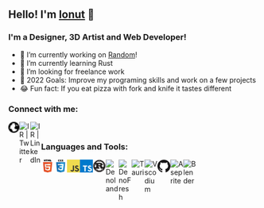 ## Hello! I'm [Ionut][website] 👋

### I'm a Designer, 3D Artist and Web Developer!

- 🤖 I’m currently working on [Random][project]!
- 📖 I’m currently learning Rust 
- 👀 I’m looking for freelance work 
- 🥅 2022 Goals: Improve my programing skills and work on a few projects 
- 😂 Fun fact: If you eat pizza with fork and knife it tastes different 

### Connect with me:
[<img align="left" alt="IRP.com" width="22px" src="https://raw.githubusercontent.com/iconic/open-iconic/master/svg/globe.svg" />][website]
[<img align="left" alt="IR | Twitter" width="22px" src="https://cdn.jsdelivr.net/npm/simple-icons@v3/icons/twitter.svg" />][twitter]
[<img align="left" alt="IR | LinkedIn" width="22px" src="https://cdn.jsdelivr.net/npm/simple-icons@v3/icons/linkedin.svg" />][linkedin]

<br />

### Languages and Tools:

[<img align="left" alt="HTML5" width="26px" src="https://raw.githubusercontent.com/github/explore/80688e429a7d4ef2fca1e82350fe8e3517d3494d/topics/html/html.png" />][html]
[<img align="left" alt="CSS3" width="26px" src="https://raw.githubusercontent.com/github/explore/80688e429a7d4ef2fca1e82350fe8e3517d3494d/topics/css/css.png" />][css]
[<img align="left" alt="JavaScript" width="26px" src="https://raw.githubusercontent.com/github/explore/80688e429a7d4ef2fca1e82350fe8e3517d3494d/topics/javascript/javascript.png" />][js]
[<img align="left" alt="TypeScript" width="26px" src="https://raw.githubusercontent.com/github/explore/80688e429a7d4ef2fca1e82350fe8e3517d3494d/topics/typescript/typescript.png" />][ts]
[<img align="left" alt="Rust" width="26px" src="https://raw.githubusercontent.com/github/explore/80688e429a7d4ef2fca1e82350fe8e3517d3494d/topics/rust/rust.png" />][rust]
[<img align="left" alt="Denoland" width="26px" src="https://avatars.githubusercontent.com/u/42048915?s=200&v=4" />][deno]
[<img align="left" alt="DenoFresh" width="26px" src="https://raw.githubusercontent.com/denoland/fresh/b11ecae06328e71de8407b0d55cda82c3d943629/www/static/logo.svg" />][fresh]
[<img align="left" alt="Tauri" width="26px" src="https://avatars.githubusercontent.com/u/54536011?s=200&v=4" />][tauri]
[<img align="left" alt="Vscodium" width="26px" src="https://avatars.githubusercontent.com/u/40338071?s=200&v=4" />][vscodium]
[<img align="left" alt="GitHub" width="26px" src="https://raw.githubusercontent.com/github/explore/78df643247d429f6cc873026c0622819ad797942/topics/github/github.png" />][github]
[<img align="left" alt="Aseprite" width="26px" src="https://raw.githubusercontent.com/aseprite/aseprite/master/data/icons/ase128.png" />][ase]
[<img align="left" alt="Blender" width="26px" src="https://avatars2.githubusercontent.com/u/52924476?s=200&v=4" />][blender]

<br />
<br />

[website]: https://ionutrogojan.github.io/irp_vanilla/
[twitter]: https://twitter.com/ionutRogojan_
[linkedin]: https://www.linkedin.com/in/ionut-rogojan-7028b6145/
[project]: https://github.com/ionutrogojan/webbox/
[vscodium]: https://github.com/VSCodium
[github]: https://github.com/topics/github
[deno]: https://github.com/topics/denoland
[fresh]: https://github.com/denoland/fresh
[js]: https://github.com/topics/js
[ts]: https://github.com/topics/typescript
[css]: https://github.com/topics/css
[html]: https://github.com/topics/html
[tauri]: https://github.com/tauri-apps
[ase]: https://github.com/aseprite
[blender]: https://github.com/topics/blender3d
[rust]: https://github.com/topics/rust
